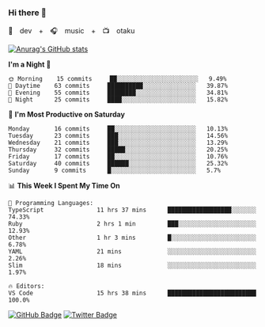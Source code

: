 ### Hi there 👋

🚀　dev　+　🎧　music　+　📺　otaku


[![Anurag's GitHub stats](https://github-readme-stats.vercel.app/api?username=koheitasaka&count_private=true&show_icons=true&theme=monokai)](https://github.com/koheitasaka/github-readme-stats)

<!--START_SECTION:waka-->
**I'm a Night 🦉** 

```text
🌞 Morning    15 commits     ██░░░░░░░░░░░░░░░░░░░░░░░   9.49% 
🌆 Daytime    63 commits     ██████████░░░░░░░░░░░░░░░   39.87% 
🌃 Evening    55 commits     ████████░░░░░░░░░░░░░░░░░   34.81% 
🌙 Night      25 commits     ████░░░░░░░░░░░░░░░░░░░░░   15.82%

```
📅 **I'm Most Productive on Saturday** 

```text
Monday       16 commits     ██░░░░░░░░░░░░░░░░░░░░░░░   10.13% 
Tuesday      23 commits     ███░░░░░░░░░░░░░░░░░░░░░░   14.56% 
Wednesday    21 commits     ███░░░░░░░░░░░░░░░░░░░░░░   13.29% 
Thursday     32 commits     █████░░░░░░░░░░░░░░░░░░░░   20.25% 
Friday       17 commits     ██░░░░░░░░░░░░░░░░░░░░░░░   10.76% 
Saturday     40 commits     ██████░░░░░░░░░░░░░░░░░░░   25.32% 
Sunday       9 commits      █░░░░░░░░░░░░░░░░░░░░░░░░   5.7%

```


📊 **This Week I Spent My Time On** 

```text
💬 Programming Languages: 
TypeScript               11 hrs 37 mins      ██████████████████░░░░░░░   74.33% 
Ruby                     2 hrs 1 min         ███░░░░░░░░░░░░░░░░░░░░░░   12.93% 
Other                    1 hr 3 mins         █░░░░░░░░░░░░░░░░░░░░░░░░   6.78% 
YAML                     21 mins             ░░░░░░░░░░░░░░░░░░░░░░░░░   2.26% 
Slim                     18 mins             ░░░░░░░░░░░░░░░░░░░░░░░░░   1.97%

🔥 Editors: 
VS Code                  15 hrs 38 mins      █████████████████████████   100.0%

```


<!--END_SECTION:waka-->

[![GitHub Badge](https://img.shields.io/badge/GitHub-100000?style=for-the-badge&logo=github&logoColor=white)](https://github.com/koheitasaka)
[![Twitter Badge](https://img.shields.io/badge/Twitter-1DA1F2?style=for-the-badge&logo=twitter&logoColor=white)](https://twitter.com/sleep_asleep_)
